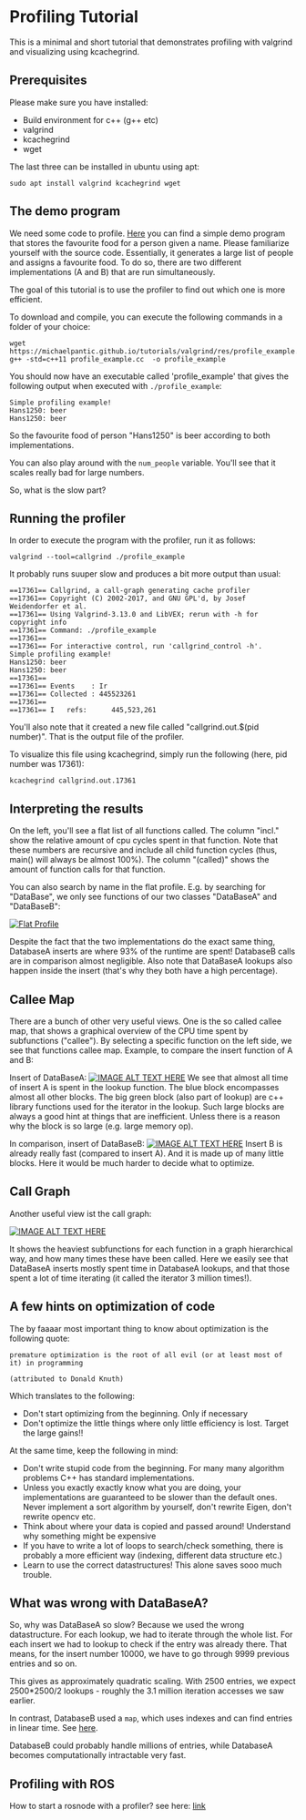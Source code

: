 # Profiling Tutorial
This is a minimal and short tutorial that demonstrates profiling with valgrind and visualizing using kcachegrind.

## Prerequisites
Please make sure you have installed:
- Build environment for c++ (g++ etc)
- valgrind 
- kcachegrind
- wget

The last three can be installed in ubuntu using apt:
```
sudo apt install valgrind kcachegrind wget
```

## The demo program
We need some code to profile. 
[Here](./res/profile_example.cc) you can find a simple demo program that stores the favourite food for a person given a name.
Please familiarize yourself with the source code.
Essentially, it generates a large list of people and assigns a favourite food. 
To do so, there are two different implementations (A and B) that are run simultaneously.

The goal of this tutorial is to use the profiler to find out which one is more efficient.

To download and compile, you can execute the following commands in a folder of your choice:
```
wget https://michaelpantic.github.io/tutorials/valgrind/res/profile_example.cc
g++ -std=c++11 profile_example.cc  -o profile_example
```

You should now have an executable called 'profile_example' that gives the following output when executed with `./profile_example`:
```
Simple profiling example!
Hans1250: beer
Hans1250: beer
```

So the favourite food of person "Hans1250" is beer according to both implementations. 

You can also play around with the `num_people` variable. You'll see that it scales really bad for large numbers.

So, what is the slow part?

## Running the profiler
In order to execute the program with the profiler, run it as follows:
```
valgrind --tool=callgrind ./profile_example 
```
It probably runs suuper slow and produces a bit more output than usual:
```
==17361== Callgrind, a call-graph generating cache profiler
==17361== Copyright (C) 2002-2017, and GNU GPL'd, by Josef Weidendorfer et al.
==17361== Using Valgrind-3.13.0 and LibVEX; rerun with -h for copyright info
==17361== Command: ./profile_example
==17361== 
==17361== For interactive control, run 'callgrind_control -h'.
Simple profiling example!
Hans1250: beer
Hans1250: beer
==17361== 
==17361== Events    : Ir
==17361== Collected : 445523261
==17361== 
==17361== I   refs:      445,523,261
```

You'll also note that it created a new file called "callgrind.out.$(pid number)". That is the output file of the profiler.

To visualize this file using kcachegrind, simply run the following (here, pid number was 17361):
```
kcachegrind callgrind.out.17361
```

## Interpreting the results
On the left, you'll see a flat list of all functions called.
The column "incl." show the relative amount of cpu cycles spent in that function. 
Note that these numbers are recursive and include all child function cycles (thus, main() will always be almost 100%).
The column "(called)" shows the amount of function calls for that function.

You can also search by name in the flat profile.
E.g. by searching for "DataBase", we only see functions of our two classes "DataBaseA" and "DataBaseB":

[![Flat Profile](./img/database_flat.png)](./img/database_flat.png)

Despite the fact that the two implementations do the exact same thing, DatabaseA inserts are where 93% of the runtime are spent!
DatabaseB calls are in comparison almost negligible.
Also note that DataBaseA lookups also happen inside the insert (that's why they both have a high percentage).


## Callee Map
There are a bunch of other very useful views. 
One is the so called callee map, that shows a graphical overview of the CPU time spent by subfunctions ("callee").
By selecting a specific function on the left side, we see that functions callee map.
Example, to compare the insert function of A and B:

Insert of DataBaseA:
[![IMAGE ALT TEXT HERE](./img/callee_map_A.png)](./img/callee_map_A.png)
We see that almost all time of insert A is spent in the lookup function. 
The blue block encompasses almost all other blocks. The big green block (also part of lookup) are c++ library functions used for the iterator in the lookup.
Such large blocks are always a good hint at things that are inefficient. Unless there is a reason why the block is so large (e.g. large memory op).

In comparison, insert of DataBaseB:
[![IMAGE ALT TEXT HERE](./img/callee_map_B.png)](./img/callee_map_B.png)
Insert B is already really fast (compared to insert A). And it is made up of many little blocks.
Here it would be much harder to decide what to optimize.

## Call Graph
Another useful view ist the call graph:

[![IMAGE ALT TEXT HERE](./img/callgraph_main.png)](./img/callgraph_main.png)

It shows the heaviest subfunctions for each function in a graph hierarchical way, and how many times these have been called.
Here we easily see that DataBaseA inserts mostly spent time in DatabaseA lookups, and that those spent a lot of time iterating (it called the iterator 3 million times!).

## A few hints on optimization of code
The by faaaar most important thing to know about optimization is the following quote:

```
premature optimization is the root of all evil (or at least most of it) in programming

(attributed to Donald Knuth)
```

Which translates to the following:
- Don't start optimizing from the beginning. Only if necessary
- Don't optimize the little things where only little efficiency is lost. Target the large gains!!

At the same time, keep the following in mind:
- Don't write stupid code from the beginning. For many many algorithm problems C++ has standard implementations.
- Unless you exactly exactly know what you are doing, your implementations are guaranteed to be slower than the default ones. Never implement a sort algorithm by yourself, don't rewrite Eigen, don't rewrite opencv etc.
- Think about where your data is copied and passed around! Understand why something might be expensive
- If you have to write a lot of loops to search/check something, there is probably a more efficient way (indexing, different data structure etc.) 
- Learn to use the correct datastructures! This alone saves sooo much trouble.

## What was wrong with DataBaseA?
So, why was DataBaseA so slow?
Because we used the wrong datastructure.
For each lookup, we had to iterate through the whole list. For each insert we had to lookup to check if the entry was already there.
That means, for the insert number 10000, we have to go through 9999 previous entries and so on.

This gives as approximately quadratic scaling. With 2500 entries, we expect 2500*2500/2 lookups - roughly the 3.1 million iteration accesses we saw earlier.

In contrast, DatabaseB used a `map`, which uses indexes and can find entries in linear time.
See [here](https://en.wikipedia.org/wiki/Hash_table).

DatabaseB could probably handle millions of entries, while DatabaseA becomes computationally intractable very fast.


## Profiling with ROS
How to start a rosnode with a profiler? see here: [link](http://wiki.ros.org/roslaunch/Tutorials/Profiling%20roslaunch%20nodes) 


